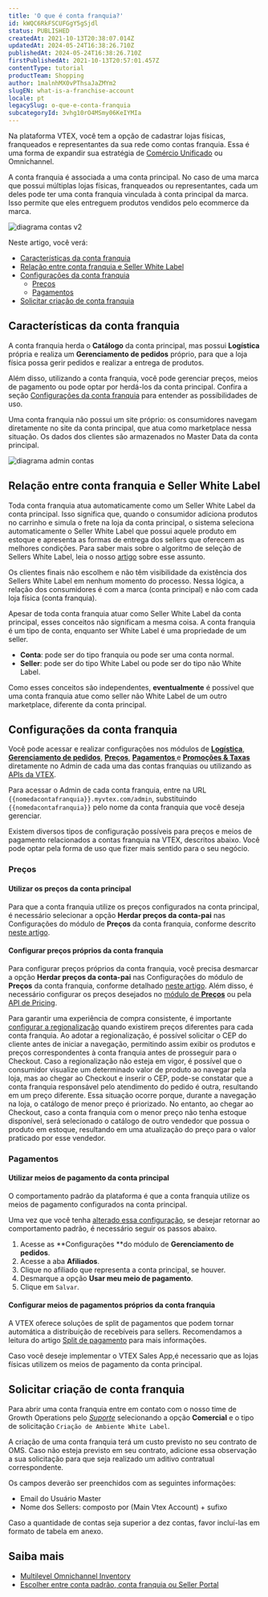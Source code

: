 ```yaml
---
title: 'O que é conta franquia?'
id: kWQC6RkFSCUFGgY5gSjdl
status: PUBLISHED
createdAt: 2021-10-13T20:38:07.014Z
updatedAt: 2024-05-24T16:38:26.710Z
publishedAt: 2024-05-24T16:38:26.710Z
firstPublishedAt: 2021-10-13T20:57:01.457Z
contentType: tutorial
productTeam: Shopping
author: 1malnhMX0vPThsaJaZMYm2
slugEN: what-is-a-franchise-account
locale: pt
legacySlug: o-que-e-conta-franquia
subcategoryId: 3vhg10rO4MSmy06KeIYMIa
---
```


Na plataforma VTEX, você tem a opção de cadastrar lojas físicas, franqueados e representantes da sua rede como contas franquia. Essa é uma forma de expandir sua estratégia de [Comércio Unificado](/pt/tracks/estrategias-de-comercio-unificado--3WGDRRhc3vf1MJb9zGncnv/2LGAiUnHES1enjHsfi8fI3) ou Omnichannel.

A conta franquia é associada a uma conta principal. No caso de uma marca que possui múltiplas lojas físicas, franqueados ou representantes, cada um deles pode ter uma conta franquia vinculada à conta principal da marca. Isso permite que eles entreguem produtos vendidos pelo ecommerce da marca.

![diagrama contas v2](https://images.contentful.com/alneenqid6w5/6KC4yvWh08WZ3DMcGRJS4I/6a4d22cb3f55e2e97a1766bad65a7101/diagrama_contas_v2.png)

Neste artigo, você verá:

- [Características da conta franquia](#caracteristicas-da-conta-franquia)
- [Relação entre conta franquia e Seller White Label](#relacao-entre-conta-franquia-e-seller-white-label)
- [Configurações da conta franquia](#configuracoes-da-conta-franquia)
    -  [Preços](#precos)    
    -  [Pagamentos](#pagamentos)
- [Solicitar criação de conta franquia](#solicitar-criacao-de-conta-franquia)

## Características da conta franquia

A conta franquia herda o **Catálogo** da conta principal, mas possui **Logística** própria e realiza um **Gerenciamento de pedidos** próprio, para que a loja física possa gerir pedidos e realizar a entrega de produtos.

Além disso, utilizando a conta franquia, você pode gerenciar preços, meios de pagamento ou pode optar por herdá-los da conta principal. Confira a seção [Configurações da conta franquia](#configuracoes-da-conta-franquia) para entender as possibilidades de uso.

Uma conta franquia não possui um site próprio: os consumidores navegam diretamente no site da conta principal, que atua como marketplace nessa situação. Os dados dos clientes são armazenados no Master Data da conta principal.

![diagrama admin contas](https://images.contentful.com/alneenqid6w5/226ePm8TzkWPFnTvJj2Sej/87f8422ad8559f0681a5ab9eec71be51/diagrama_admin_contas.png)

## Relação entre conta franquia e Seller White Label

Toda conta franquia atua automaticamente como um Seller White Label da conta principal. Isso significa que, quando o consumidor adiciona produtos no carrinho e simula o frete na loja da conta principal, o sistema seleciona automaticamente o Seller White Label que possui aquele produto em estoque e apresenta as formas de entrega dos sellers que oferecem as melhores condições. Para saber mais sobre o algoritmo de seleção de Sellers White Label, leia o nosso [artigo](/pt/tutorial/algoritmo-de-selecao-de-sellers-white-label--3MemNQ4pKkWCpMdzI27AHa) sobre esse assunto.

Os clientes finais não escolhem e não têm visibilidade da existência dos Sellers White Label em nenhum momento do processo. Nessa lógica, a relação dos consumidores é com a marca (conta principal) e não com cada loja física (conta franquia).

<div class="alert alert-info">
<p>Apesar de toda conta franquia atuar como Seller White Label da conta principal, esses conceitos não significam a mesma coisa. A conta franquia é um tipo de conta, enquanto ser White Label é uma propriedade de um seller.
<ul>
<li><strong>Conta</strong>: pode ser do tipo franquia ou pode ser uma conta normal.</li>
<li><strong>Seller</strong>: pode ser do tipo White Label ou pode ser do tipo não White Label.</li>
</ul>
Como esses conceitos são independentes, <strong>eventualmente</strong> é possível que uma conta franquia atue como seller não White Label de um outro marketplace, diferente da conta principal.</p>
</div>

## Configurações da conta franquia

Você pode acessar e realizar configurações nos módulos de **[Logística](/pt/tracks/logistica-101--13TFDwDttPl9ki9OXQhyjx/7k4SWtm3EIvLQ3aGXWC07#)**, **[Gerenciamento de pedidos](/pt/tracks/pedidos--2xkTisx4SXOWXQel8Jg8sa#)**, **[Preços](/pt/tracks/precos-101--6f8pwCns3PJHqMvQSugNfP#)**, **[Pagamentos ](/pt/tracks/pagamentos--6GAS7ZzGAm7AGoEAwDbwJG#)** e **[Promoções & Taxas](/pt/tracks/promocoes--6asfF1vFYiZgTQtOzwJchR#)** diretamente no Admin de cada uma das contas franquias ou utilizando as [APIs da VTEX](https://developers.vtex.com/vtex-rest-api/reference/get-to-know-vtex-apis).

Para acessar o Admin de cada conta franquia, entre na URL `{{nomedacontafranquia}}.myvtex.com/admin`, substituindo `{{nomedacontafranquia}}` pelo nome da conta franquia que você deseja gerenciar.

Existem diversos tipos de configuração possíveis para preços e meios de pagamento relacionados a contas franquia na VTEX, descritos abaixo. Você pode optar pela forma de uso que fizer mais sentido para o seu negócio.

### Preços

#### Utilizar os preços da conta principal

Para que a conta franquia utilize os preços configurados na conta principal, é necessário selecionar a opção **Herdar preços da conta-pai** nas Configurações do módulo de **Preços** da conta franquia, conforme descrito [neste artigo](/pt/tutorial/price-configuration--3hbBtCzNUBrj8GaWgCtSWN#configuracoes-gerais-de-precos).

#### Configurar preços próprios da conta franquia

Para configurar preços próprios da conta franquia, você precisa desmarcar a opção **Herdar preços da conta-pai** nas Configurações do módulo de **Preços** da conta franquia, conforme detalhado [neste artigo](/pt/tutorial/price-configuration--3hbBtCzNUBrj8GaWgCtSWN#configuracoes-gerais-de-precos). Além disso, é necessário configurar os preços desejados no [módulo de **Preços**](/pt/tracks/precos-101--6f8pwCns3PJHqMvQSugNfP) ou pela [API de Pricing](https://developers.vtex.com/vtex-rest-api/reference/pricing-api-overview).

Para garantir uma experiência de compra consistente, é importante [configurar a regionalização](/pt/tutorial/configurar-a-regionalizacao-de-sellers--32t6wLpQCEnumoh8TjT5fw?&utm_source=autocomplete) quando existirem preços diferentes para cada conta franquia.
Ao adotar a regionalização, é possível solicitar o CEP do cliente antes de iniciar a navegação, permitindo assim exibir os produtos e  preços correspondentes à conta franquia antes de prosseguir para o Checkout.
Caso a regionalização não esteja em vigor, é possível que o consumidor visualize um determinado valor de produto ao navegar pela loja, mas ao chegar ao Checkout e inserir o CEP, pode-se constatar que a conta franquia responsável pelo atendimento do pedido é outra, resultando em um preço diferente.
Essa situação ocorre porque, durante a navegação  na loja, o catálogo de menor preço é priorizado. No entanto, ao chegar ao Checkout, caso a conta franquia com o menor preço não tenha estoque disponível, será selecionado o catálogo de outro vendedor que possua o produto em estoque, resultando em uma atualização do preço para o valor praticado por esse vendedor.

### Pagamentos

#### Utilizar meios de pagamento da conta principal

O comportamento padrão da plataforma é que a conta franquia utilize os meios de pagamento configurados na conta principal.

Uma vez que você tenha [alterado essa configuração](#configurar-meios-de-pagamento-proprios-da-conta-franquia), se desejar retornar ao comportamento padrão, é necessário seguir os passos abaixo.

1. Acesse as **Configurações **do módulo de **Gerenciamento de pedidos**.
2. Acesse a aba **Afiliados**.
3. Clique no afiliado que representa a conta principal, se houver.
4. Desmarque a opção **Usar meu meio de pagamento**.
5. Clique em `Salvar`.

#### Configurar meios de pagamentos próprios da conta franquia

A VTEX oferece soluções de split de pagamentos que podem tornar automática a distribuição de recebíveis para sellers. Recomendamos a leitura do artigo [Split de pagamento](/pt/tutorial/split-de-pagamento--6k5JidhYRUxileNolY2VLx) para mais informações.

<div class="alert alert-warning">
<p>Caso você deseje implementar o VTEX Sales App,é necessario que as lojas físicas utilizem os meios de pagamento da conta principal.</p>
</div>

## Solicitar criação de conta franquia

Para abrir uma conta franquia entre em contato com o nosso time de Growth Operations pelo *[Suporte](/pt/support)* selecionando a opção **Comercial** e o tipo de solicitação `Criação de Ambiente White Label`.

A criação de uma conta franquia terá um custo previsto no seu contrato de OMS. Caso não esteja previsto em seu contrato, adicione essa observação a sua solicitação para que seja realizado um aditivo contratual correspondente. 

Os campos deverão ser preenchidos com as seguintes informações:

- Email do Usuário Master
- Nome dos Sellers: composto por (Main Vtex Account) + sufixo

Caso a quantidade de contas seja superior a dez contas, favor incluí-las em formato de tabela em anexo.

## Saiba mais

* [Multilevel Omnichannel Inventory](/pt/tutorial/multilevel-omnichannel-inventory--7M1xyCZWUyCB7PcjNtOyw4)
* [Escolher entre conta padrão, conta franquia ou Seller Portal](/pt/tutorial/escolher-entre-conta-padrao-conta-franquia-ou-seller-portal--4S90HzzhMyZESsHqrnUs78)
